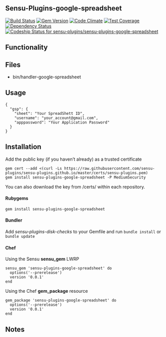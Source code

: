 ## Sensu-Plugins-google-spreadsheet

[![Build Status](https://travis-ci.org/sensu-plugins/sensu-plugins-google-spreadsheet.svg?branch=master)](https://travis-ci.org/sensu-plugins/sensu-plugins-google-spreadsheet)
[![Gem Version](https://badge.fury.io/rb/sensu-plugins-google-spreadsheet.svg)](http://badge.fury.io/rb/sensu-plugins-google-spreadsheet)
[![Code Climate](https://codeclimate.com/github/sensu-plugins/sensu-plugins-google-spreadsheet/badges/gpa.svg)](https://codeclimate.com/github/sensu-plugins/sensu-plugins-google-spreadsheet)
[![Test Coverage](https://codeclimate.com/github/sensu-plugins/sensu-plugins-google-spreadsheet/badges/coverage.svg)](https://codeclimate.com/github/sensu-plugins/sensu-plugins-google-spreadsheet)
[![Dependency Status](https://gemnasium.com/sensu-plugins/sensu-plugins-google-spreadsheet.svg)](https://gemnasium.com/sensu-plugins/sensu-plugins-google-spreadsheet)
[ ![Codeship Status for sensu-plugins/sensu-plugins-google-spreadsheet](https://codeship.com/projects/9904ed80-ea32-0132-7a33-32dfa18a9fce/status?branch=master)](https://codeship.com/projects/83076)

## Functionality

## Files
 * bin/handler-google-spreadsheet

## Usage

```
{
  "gsp": {
    "sheet": "Your SpreadShett ID",
    "username": "your_account@gmail.com",
    "apppassword": "Your Application Password"
  }
}
```

## Installation

Add the public key (if you haven’t already) as a trusted certificate

```
gem cert --add <(curl -Ls https://raw.githubusercontent.com/sensu-plugins/sensu-plugins.github.io/master/certs/sensu-plugins.pem)
gem install sensu-plugins-google-spreadsheet -P MediumSecurity
```

You can also download the key from /certs/ within each repository.

#### Rubygems

`gem install sensu-plugins-google-spreadsheet`

#### Bundler

Add *sensu-plugins-disk-checks* to your Gemfile and run `bundle install` or `bundle update`

#### Chef

Using the Sensu **sensu_gem** LWRP
```
sensu_gem 'sensu-plugins-google-spreadsheet' do
  options('--prerelease')
  version '0.0.1'
end
```

Using the Chef **gem_package** resource
```
gem_package 'sensu-plugins-google-spreadsheet' do
  options('--prerelease')
  version '0.0.1'
end
```

## Notes
